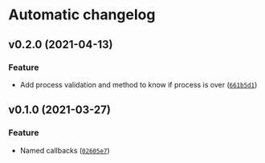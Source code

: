 # Automatic changelog

<!--next-version-placeholder-->

## v0.2.0 (2021-04-13)
### Feature
* Add process validation and method to know if process is over ([`661b5d1`](https://gitlab.com/i3lab/mmcc/core/mmcc-framework/-/commit/661b5d1f893e55fddb566942d65f04c3a85f7b14))

## v0.1.0 (2021-03-27)
### Feature
* Named callbacks ([`02605e7`](https://gitlab.com/i3lab/mmcc/core/mmcc-framework/-/commit/02605e7038c1fe1fd6952b2c647fd84e0d07426e))